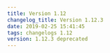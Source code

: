 ```yaml
---
title: Version 1.12
changelog_title: Version 1.12.3
date: 2019-02-25 15:41:45 
tags: changelogs 1.12
version: 1.12.3 deprecated
---
```

<script src="https://gist.github.com/spinnaker-release/349d826502e0bc0a3e4a7ec247b9e8b4.js"/>